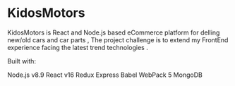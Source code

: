 # KidosMotors
KidosMotors is React and Node.js based eCommerce platform for delling new/old cars and car parts ,
The project challenge is to extend my FrontEnd experience facing the latest trend technologies . 

Built with:

Node.js v8.9
React v16
Redux
Express
Babel
WebPack 5
MongoDB
